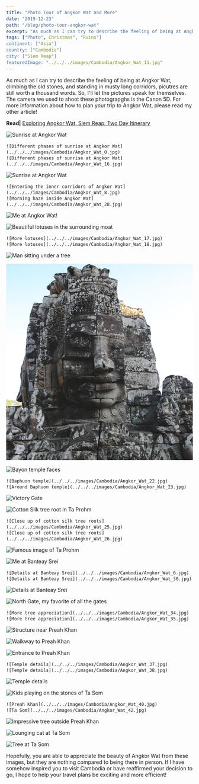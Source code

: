 ```yaml
---
title: "Photo Tour of Angkor Wat and More"
date: "2019-12-23"
path: "/blog/photo-tour-angkor-wat"
excerpt: "As much as I can try to describe the feeling of being at Angkor Wat, climbing the old stones, and standing in musty long corridors, picutres are still worth a thousand words."
tags: ["Photo", Christmas", "Ruins"]
continent: ["Asia"]
country: ["Cambodia"]
city: ["Siem Reap"]
featuredImage: "../../../images/Cambodia/Angkor_Wat_11.jpg"
---
```


As much as I can try to describe the feeling of being at Angkor Wat, climbing the old stones, and standing in musty long corridors, picutres are still worth a thousand words. So, I'll let the pictures speak for themselves. The camera we used to shoot these photograpghs is the Canon 5D. For more information about how to plan your trip to Angkor Wat, please read my other article!

**Read|** [Exploring Angkor Wat, Siem Reap: Two Day Itinerary]("https://www.wheretonextdoc.com/blog/exploring-angkor-wat")

![Sunrise at Angkor Wat](../../../images/Cambodia/Angkor_Wat_12.jpg)

```grid|2|
![Different phases of sunrise at Angkor Wat](../../../images/Cambodia/Angkor_Wat_0.jpg) 
![Different phases of sunrise at Angkor Wat](../../../images/Cambodia/Angkor_Wat_16.jpg) 
```
![Sunrise at Angkor Wat](../../../images/Cambodia/Angkor_Wat_13.jpg)

```grid|2|
![Entering the inner corridors of Angkor Wat](../../../images/Cambodia/Angkor_Wat_8.jpg) 
![Morning haze inside Angkor Wat](../../../images/Cambodia/Angkor_Wat_28.jpg) 
```
![Me at Angkor Wat!](../../../images/Cambodia/Angkor_Wat_29.jpg)

![Beautiful lotuses in the surrounding moat](../../../images/Cambodia/Angkor_Wat_15.jpg)

```grid|2|
![More lotuses](../../../images/Cambodia/Angkor_Wat_17.jpg) 
![More lotuses](../../../images/Cambodia/Angkor_Wat_18.jpg) 
```
![Man sitting under a tree](../../../images/Cambodia/Angkor_Wat_19.jpg)

![Close up of Bayon face](../../../images/Cambodia/Angkor_Wat_21.jpg)

![Bayon temple faces](../../../images/Cambodia/Angkor_Wat_4.jpg)

```grid|2|
![Baphuon temple](../../../images/Cambodia/Angkor_Wat_22.jpg) 
![Around Baphuon temple](../../../images/Cambodia/Angkor_Wat_23.jpg) 
```
![Victory Gate](../../../images/Cambodia/Angkor_Wat_24.jpg)

![Cotton Silk tree root in Ta Prohm](../../../images/Cambodia/Angkor_Wat_27.jpg)

```grid|2|
![Close up of cotton silk tree roots](../../../images/Cambodia/Angkor_Wat_25.jpg) 
![Close up of cotton silk tree roots](../../../images/Cambodia/Angkor_Wat_26.jpg) 
```
![Famous image of Ta Prohm](../../../images/Cambodia/Angkor_Wat_5.jpg)

![Me at Banteay Srei](../../../images/Cambodia/Angkor_Wat_31.jpg)

```grid|2|
![Details at Banteay Srei](../../../images/Cambodia/Angkor_Wat_6.jpg) 
![Details at Banteay Srei](../../../images/Cambodia/Angkor_Wat_30.jpg) 
```

![Details at Banteay Srei](../../../images/Cambodia/Angkor_Wat_32.jpg)

![North Gate, my favorite of all the gates](../../../images/Cambodia/Angkor_Wat_33.jpg)

```grid|2|
![More tree appreciation](../../../images/Cambodia/Angkor_Wat_34.jpg) 
![More tree appreciation](../../../images/Cambodia/Angkor_Wat_35.jpg) 
```
![Structure near Preah Khan](../../../images/Cambodia/Angkor_Wat_45.jpg)

![Walkway to Preah Khan](../../../images/Cambodia/Angkor_Wat_36.jpg)

![Entrance to Preah Khan](../../../images/Cambodia/Angkor_Wat_1.jpg)

```grid|2|
![Temple details](../../../images/Cambodia/Angkor_Wat_37.jpg) 
![Temple details](../../../images/Cambodia/Angkor_Wat_38.jpg) 
```
![Temple details](../../../images/Cambodia/Angkor_Wat_39.jpg)

![Kids playing on the stones of Ta Som](../../../images/Cambodia/Angkor_Wat_41.jpg)

```grid|2|
![Preah Khan](../../../images/Cambodia/Angkor_Wat_40.jpg) 
![Ta Som](../../../images/Cambodia/Angkor_Wat_42.jpg) 
```
![Impressive tree outside Preah Khan](../../../images/Cambodia/Angkor_Wat_9.jpg)

![Lounging cat at Ta Som](../../../images/Cambodia/Angkor_Wat_43.jpg)

![Tree at Ta Som](../../../images/Cambodia/Angkor_Wat_44.jpg)

Hopefully, you are able to appreciate the beauty of Angkor Wat from these images, but they are nothing compared to being there in person. If I have somehow inspired you to visit Cambodia or have reaffirmed your decision to go, I hope to help your travel plans be exciting and more efficient!

